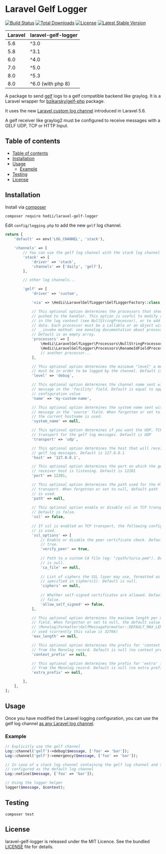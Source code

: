 # Laravel Gelf Logger

[![Build Status](https://github.com/hedii/laravel-gelf-logger/workflows/Tests/badge.svg)](https://github.com/hedii/laravel-gelf-logger/actions)
[![Total Downloads](https://poser.pugx.org/hedii/laravel-gelf-logger/downloads)](//packagist.org/packages/hedii/laravel-gelf-logger)
[![License](https://poser.pugx.org/hedii/laravel-gelf-logger/license)](//packagist.org/packages/hedii/laravel-gelf-logger)
[![Latest Stable Version](https://poser.pugx.org/hedii/laravel-gelf-logger/v)](//packagist.org/packages/hedii/laravel-gelf-logger)

| **Laravel**  |  **laravel-gelf-logger** |
|---|---|
| 5.6  | ^3.0  |
| 5.8  | ^3.1  |
| 6.0  | ^4.0  |
| 7.0  | ^5.0  |
| 8.0  | ^5.3 |
| 8.0  | ^6.0 (with php 8) |

A package to send [gelf](http://docs.graylog.org/en/2.1/pages/gelf.html) logs to a gelf compatible backend like graylog. It is a Laravel wrapper for [bzikarsky/gelf-php](https://github.com/bzikarsky/gelf-php) package.

It uses the new [Laravel custom log channel](https://laravel.com/docs/master/logging) introduced in Laravel 5.6.

A gelf receiver like graylog2 must be configured to receive messages with a GELF UDP, TCP or HTTP Input.

## Table of contents

- [Table of contents](#table-of-contents)
- [Installation](#installation)
- [Usage](#usage)
  - [Example](#example)
- [Testing](#testing)
- [License](#license)

## Installation

Install via [composer](https://getcomposer.org/doc/00-intro.md)

```sh
composer require hedii/laravel-gelf-logger
```

Edit `config/logging.php` to add the new `gelf` log channel.

```php
return [
    'default' => env('LOG_CHANNEL', 'stack'),

    'channels' => [
        // You can use the gelf log channel with the stack log channel
        'stack' => [
            'driver' => 'stack',
            'channels' => ['daily', 'gelf'],
        ],

        // other log channels...

        'gelf' => [
            'driver' => 'custom',

            'via' => \Hedii\LaravelGelfLogger\GelfLoggerFactory::class,

            // This optional option determines the processors that should be
            // pushed to the handler. This option is useful to modify a field
            // in the log context (see NullStringProcessor), or to add extra
            // data. Each processor must be a callable or an object with an
            // __invoke method: see monolog documentation about processors.
            // Default is an empty array.
            'processors' => [
                \Hedii\LaravelGelfLogger\Processors\NullStringProcessor::class,
                \Hedii\LaravelGelfLogger\Processors\RenameIdFieldProcessor::class,
                // another processor...
            ],

            // This optional option determines the minimum "level" a message
            // must be in order to be logged by the channel. Default is 'debug'
            'level' => 'debug',

            // This optional option determines the channel name sent with the
            // message in the 'facility' field. Default is equal to app.env
            // configuration value
            'name' => 'my-custom-name',

            // This optional option determines the system name sent with the
            // message in the 'source' field. When forgotten or set to null,
            // the current hostname is used.
            'system_name' => null,

            // This optional option determines if you want the UDP, TCP or HTTP
            // transport for the gelf log messages. Default is UDP
            'transport' => 'udp',

            // This optional option determines the host that will receive the
            // gelf log messages. Default is 127.0.0.1
            'host' => '127.0.0.1',

            // This optional option determines the port on which the gelf
            // receiver host is listening. Default is 12201
            'port' => 12201,

            // This optional option determines the path used for the HTTP
            // transport. When forgotten or set to null, default path '/gelf'
            // is used.
            'path' => null,
            
            // This optional option enable or disable ssl on TCP transport.
            // Default is false.
            'ssl' => false,
            
            // If ssl is enabled on TCP transport, the following configuration
            // is used.
            'ssl_options' => [
                // Enable or disable the peer certificate check. Default is
                // true.
                'verify_peer' => true,
                
                // Path to a custom CA file (eg: "/path/to/ca.pem"). Default
                // is null.
                'ca_file' => null,
                
                // List of ciphers the SSL layer may use, formatted as
                // specified in ciphers(1). Default is null.
                'ciphers' => null,
                
                // Whether self-signed certificates are allowed. Default is
                // false.
                'allow_self_signed' => false,
            ],

            // This optional option determines the maximum length per message
            // field. When forgotten or set to null, the default value of 
            // \Monolog\Formatter\GelfMessageFormatter::DEFAULT_MAX_LENGTH is
            // used (currently this value is 32766)
            'max_length' => null,

            // This optional option determines the prefix for 'context' fields
            // from the Monolog record. Default is null (no context prefix)
            'context_prefix' => null,

            // This optional option determines the prefix for 'extra' fields
            // from the Monolog record. Default is null (no extra prefix)
            'extra_prefix' => null,

        ],
    ],
];
```

## Usage

Once you have modified the Laravel logging configuration, you can use the gelf log channel [as any Laravel log channel](https://laravel.com/docs/master/logging#writing-log-messages).

### Example

```php
// Explicitly use the gelf channel
Log::channel('gelf')->debug($message, ['foo' => 'bar']);
Log::channel('gelf')->emergency($message, ['foo' => 'bar']);

// In case of a stack log channel containing the gelf log channel and stack
// configured as the default log channel
Log::notice($message, ['foo' => 'bar']);

// Using the logger helper
logger($message, $context);
```

## Testing

```
composer test
```

## License

laravel-gelf-logger is released under the MIT Licence. See the bundled [LICENSE](https://github.com/hedii/laravel-gelf-logger/blob/master/LICENSE.md) file for details.
